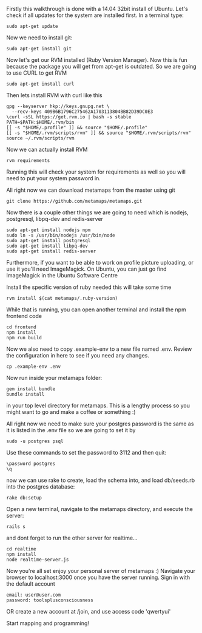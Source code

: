 Firstly this walkthrough is done with a 14.04 32bit install of Ubuntu.
Let's check if all updates for the system are installed first. In a
terminal type:

    sudo apt-get update

Now we need to install git:

    sudo apt-get install git

Now let's get our RVM installed (Ruby Version Manager). Now this is fun
because the package you will get from apt-get is outdated. So we are going
to use CURL to get RVM

    sudo apt-get install curl

Then lets install RVM with curl like this

    gpg --keyserver hkp://keys.gnupg.net \
      --recv-keys 409B6B1796C275462A1703113804BB82D39DC0E3
    \curl -sSL https://get.rvm.io | bash -s stable
    PATH=$PATH:$HOME/.rvm/bin
    [[ -s "$HOME/.profile" ]] && source "$HOME/.profile"
    [[ -s "$HOME/.rvm/scripts/rvm" ]] && source "$HOME/.rvm/scripts/rvm"
    source ~/.rvm/scripts/rvm

Now we can actually install RVM

    rvm requirements

Running this will check your system for requirements as well so you will need to put your system password in.

All right now we can download metamaps from the master using git

    git clone https://github.com/metamaps/metamaps.git

Now there is a couple other things we are going to need which is nodejs, postgresql, libpq-dev and redis-server

    sudo apt-get install nodejs npm
    sudo ln -s /usr/bin/nodejs /usr/bin/node
    sudo apt-get install postgresql
    sudo apt-get install libpq-dev
    sudo apt-get install redis-server

Furthermore, if you want to be able to work on profile picture uploading,
or use it you'll need ImageMagick. On Ubuntu, you can just go find
ImageMagick in the Ubuntu Software Centre

Install the specific version of ruby needed this will take some time

    rvm install $(cat metamaps/.ruby-version)

While that is running, you can open another terminal and install the npm frontend code

    cd frontend
    npm install
    npm run build

Now we also need to copy .example-env to a new file named .env. Review the
configuration in here to see if you need any changes.

    cp .example-env .env

Now run inside your metamaps folder:

    gem install bundle
    bundle install

in your top level directory for metamaps. This is a lengthy process so you might want to go and make a coffee or something :)

All right now we need to make sure your postgres password is the same as
it is listed in the .env file so we are going to set it by

    sudo -u postgres psql

Use these commands to set the password to 3112 and then quit:

    \password postgres
    \q

now we can use rake to create, load the schema into, and load db/seeds.rb
into the postgres database:

    rake db:setup

Open a new terminal, navigate to the metamaps directory, and execute the
server: 
    
    rails s

and dont forget to run the other server for realtime...

    cd realtime
    npm install
    node realtime-server.js

Now you're all set enjoy your personal server of metamaps :) Navigate your browser to localhost:3000 once you have the server running. Sign in with the default account

    email: user@user.com
    password: toolsplusconsciousness

OR create a new account at /join, and use access code 'qwertyui'

Start mapping and programming!
